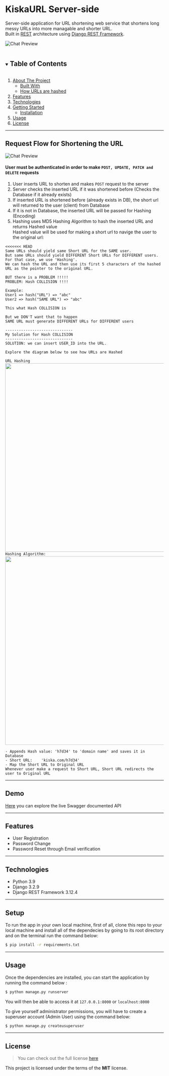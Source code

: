 KiskaURL Server-side
============
<!-- [![GitHub Stars](https://img.shields.io/github/stars/IgorAntun/node-chat.svg)](https://github.com/IgorAntun/node-chat/stargazers) [![GitHub Issues](https://img.shields.io/github/issues/IgorAntun/node-chat.svg)](https://github.com/IgorAntun/node-chat/issues) [![Current Version](https://img.shields.io/badge/version-1.0.7-green.svg)](https://github.com/IgorAntun/node-chat) [![Live Demo](https://img.shields.io/badge/demo-online-green.svg)](https://igorantun.com/chat) [![Gitter](https://badges.gitter.im/Join%20Chat.svg)](https://gitter.im/IgorAntun/node-chat?utm_source=badge&utm_medium=badge&utm_campaign=pr-badge) -->

Server-side application for URL shortening web service that shortens long messy URLs into more managable and shorter URL. <br/>
Built in <a href="https://en.wikipedia.org/wiki/Representational_state_transfer" target="_blank">REST</a> architecture using <a href="https://www.django-rest-framework.org/" target="_blank">Django REST Framework</a>.


![Chat Preview](https://i.imgur.com/ibdQ7ra.png)

<details open="open">
  <summary><h2 style="display: inline-block">Table of Contents</h2></summary>
  <ol>
    <li>
      <a href="#kiskaurl-server-side">About The Project</a>
      <ul>
        <li><a href="#technologies">Built With</a></li>
        <li><a href="#request-flow-for-shortening-the-url">How URLs are hashed</a></li>
      </ul>
    </li>
    <li>
      <a href="#features">Features</a>
    </li>
    <li>
      <a href="#technologies">Technologies</a>
    </li>
    <li>
      <a href="#getting-started">Getting Started</a>
      <ul>
        <li><a href="#setup">Installation</a></li>
      </ul>
    </li>
    <li><a href="#usage">Usage</a></li>
    <li><a href="#license">License</a></li>
  </ol>
</details>


---
## Request Flow for Shortening the URL
![Chat Preview](https://i.imgur.com/5mUbTPr.jpeg)


#### User must be authenticated in order to make `POST, UPDATE, PATCH and DELETE` requests
1. User inserts URL to shorten and makes `POST` request to the server
2. Server checks the inserted URL if it was shortened before (Checks the Database if it already exists)
3. If inserted URL is shortened before (already exists in DB), the short url will returned to the user (client) from Database
4. If it is not in Database, the inserted URL will be passed for Hashing (Encoding)
5. Hashing uses MD5 Hashing Algorithm to hash the inserted URL and returns Hashed value
  <br/> Hashed value will be used for making a short url to navige the user to the original url:
```
<<<<<<< HEAD
Same URLs should yield same Short URL for the SAME user.
But same URLs should yield DIFFERENT Short URLs for DIFFERENT users.
For that case, we use 'Hashing'.
We can hash the URL and then use its first 5 characters of the hashed URL as the pointer to the original URL.

BUT there is a PROBLEM !!!!!
PROBLEM: Hash COLLISION !!!!

Example:
User1 => hash("URL") => "abc"
User2 => hash("SAME URL") => "abc"

This what Hash COLLISION is

But we DON'T want that to happen
SAME URL must generate DIFFERENT URLs for DIFFERENT users

------------------------------
My Solution for Hash COLLISION
------------------------------
SOLUTION: we can insert USER_ID into the URL.

Explore the diagram below to see how URLs are Hashed
```
`URL Hashing` <br />
<img src="https://i.imgur.com/CqYpF4p.jpg" width="600" heigh="600"/> <br/>
`Hashing Algorithm:` <br/>
<img src="https://i.imgur.com/qDRJ0Mb.png" width="600" heigh="600"/> <br/>
```
- Appends Hash value: 'h7d34' to 'domain name' and saves it in Database
- Short URL:    'kiska.com/h7d34'
- Map the Short URL to Original URL
Whenever user make a request to Short URL, Short URL redirects the user to Original URL
```

---
## Demo
<p><a href="https://kiska.herokuapp.com/" target="_blank">Here</a> you can explore the live Swagger documented API</p>

---

## Features
- User Registration
- Password Change
- Password Reset through Email verification

---
## Technologies
- Python 3.9
- Django 3.2.9
- Django REST Framework 3.12.4

---

## Setup
To run the app in your own local machine, first of all, clone this repo to your local machine and install all of the dependecies by going to its root directory and on the terminal run the command below:
```bash
$ pip install -r requirements.txt
```
---

## Usage
Once the dependencies are installed, you can start the application by running the command below : 
```bash 
$ python manage.py runserver
``` 
You will then be able to access it at `127.0.0.1:8000` or `localhost:8000`

To give yourself administrator permissions, you will have to create a superuser account (Admin User) using the command below:
```bash
$ python manage.py createusuperuser
```

---

## License
>You can check out the full license [here](https://github.com/javokhirbek1999/kiska-url-server-side/blob/main/LICENSE)

This project is licensed under the terms of the **MIT** license.
